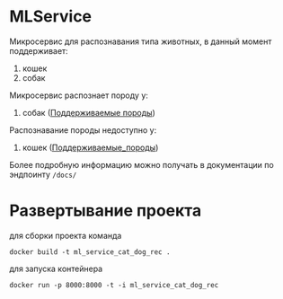 # MLService

Микросервис для распознавания типа животных, в данный момент поддерживает:
1) кошек
2) собак

Микросервис распознает породу у:
1) собак ([Поддерживаемые породы](https://gist.github.com/Ca1len/4e19206437d0a3a0405f6ff54b309105))

Распознавание породы недоступно у:
1) кошек ([Поддерживаемые_породы](https://gist.github.com/Ca1len/a13e6b7534c00d1d15f733bc3d5f6402))

Более подробную информацию можно получать в документации по эндпоинту ```/docs/```

# Развертывание проекта

для сборки проекта команда

```docker build -t ml_service_cat_dog_rec .```

для запуска контейнера

```docker run -p 8000:8000 -t -i ml_service_cat_dog_rec```